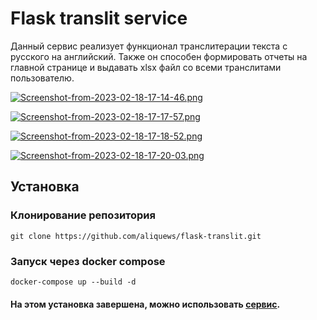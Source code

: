 # Flask translit service

Данный сервис реализует функционал транслитерации текста с русского на английский. Также он способен формировать отчеты на главной странице и выдавать xlsx файл со всеми транслитами пользователю.

[![Screenshot-from-2023-02-18-17-14-46.png](https://i.postimg.cc/wjTqcCQR/Screenshot-from-2023-02-18-17-14-46.png)](https://postimg.cc/N5SvQPVQ)

[![Screenshot-from-2023-02-18-17-17-57.png](https://i.postimg.cc/BZMwPRbV/Screenshot-from-2023-02-18-17-17-57.png)](https://postimg.cc/14VKLCpG)

[![Screenshot-from-2023-02-18-17-18-52.png](https://i.postimg.cc/kG4syXGh/Screenshot-from-2023-02-18-17-18-52.png)](https://postimg.cc/2bsnkY44)

[![Screenshot-from-2023-02-18-17-20-03.png](https://i.postimg.cc/kG684VB9/Screenshot-from-2023-02-18-17-20-03.png)](https://postimg.cc/jnTC3SHk)

## Установка
### Клонирование репозитория
`git clone https://github.com/aliquews/flask-translit.git`
### Запуск через docker compose
`docker-compose up --build -d`

#### На этом установка завершена, можно использовать [сервис](http://localhost:5000/).
